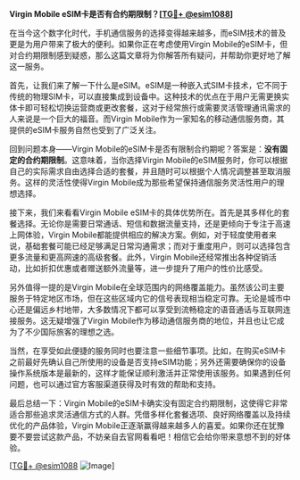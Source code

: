 **Virgin Mobile eSIM卡是否有合约期限制？[[TG💪+ @esim1088](https://t.me/s/esim1088)]**

在当今这个数字化时代，手机通信服务的选择变得越来越多，而eSIM技术的普及更是为用户带来了极大的便利。如果你正在考虑使用Virgin Mobile的eSIM卡，但对合约期限制感到疑惑，那么这篇文章将为你解答所有疑问，并帮助你更好地了解这一服务。

首先，让我们来了解一下什么是eSIM。eSIM是一种嵌入式SIM卡技术，它不同于传统的物理SIM卡，可以直接集成到设备中。这种技术的优点在于用户无需更换实体卡即可轻松切换运营商或更改套餐，这对于经常旅行或需要灵活管理通讯需求的人来说是一个巨大的福音。而Virgin Mobile作为一家知名的移动通信服务商，其提供的eSIM卡服务自然也受到了广泛关注。

回到问题本身——Virgin Mobile的eSIM卡是否有限制合约期呢？答案是：**没有固定的合约期限制**。这意味着，当你选择Virgin Mobile的eSIM服务时，你可以根据自己的实际需求自由选择合适的套餐，并且随时可以根据个人情况调整甚至取消服务。这样的灵活性使得Virgin Mobile成为那些希望保持通信服务灵活性用户的理想选择。

接下来，我们来看看Virgin Mobile eSIM卡的具体优势所在。首先是其多样化的套餐选择。无论你是需要日常通话、短信和数据流量支持，还是更倾向于专注于高速上网体验，Virgin Mobile都能提供相应的解决方案。例如，对于轻度使用者来说，基础套餐可能已经足够满足日常沟通需求；而对于重度用户，则可以选择包含更多流量和更高网速的高级套餐。此外，Virgin Mobile还经常推出各种促销活动，比如折扣优惠或者赠送额外流量等，进一步提升了用户的性价比感受。

另外值得一提的是Virgin Mobile在全球范围内的网络覆盖能力。虽然该公司主要服务于特定地区市场，但在这些区域内它的信号表现相当稳定可靠。无论是城市中心还是偏远乡村地带，大多数情况下都可以享受到流畅稳定的语音通话与互联网连接服务。这无疑增强了Virgin Mobile作为移动通信服务商的地位，并且也让它成为了不少国际旅客的理想之选。

当然，在享受如此便捷的服务同时也要注意一些细节事项。比如，在购买eSIM卡之前最好先确认自己所使用的设备是否支持eSIM功能；另外还需要确保你的设备操作系统版本是最新的，这样才能保证顺利激活并正常使用该服务。如果遇到任何问题，也可以通过官方客服渠道获得及时有效的帮助和支持。

最后总结一下：Virgin Mobile的eSIM卡确实没有固定合约期限制，这使得它非常适合那些追求灵活通信方式的人群。凭借多样化套餐选项、良好网络覆盖以及持续优化的产品体验，Virgin Mobile正逐渐赢得越来越多人的喜爱。如果你还在犹豫要不要尝试这款产品，不妨亲自去官网看看吧！相信它会给你带来意想不到的好体验。

[[TG💪+ @esim1088](https://t.me/s/esim1088) ![Image](https://i.postimg.cc/4NQfJmqS/Snipaste-2025-05-13-00-14-12.png)]
